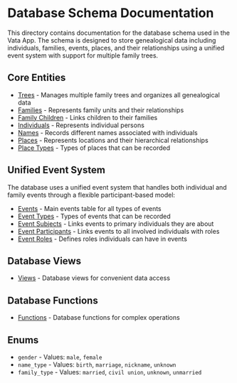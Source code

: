 # Database Schema Documentation

This directory contains documentation for the database schema used in the Vata App. The schema is designed to store genealogical data including individuals, families, events, places, and their relationships using a unified event system with support for multiple family trees.

## Core Entities

- [Trees](./trees.md) - Manages multiple family trees and organizes all genealogical data
- [Families](./families.md) - Represents family units and their relationships
- [Family Children](./family-children.md) - Links children to their families
- [Individuals](./individuals.md) - Represents individual persons
- [Names](./names.md) - Records different names associated with individuals
- [Places](./places.md) - Represents locations and their hierarchical relationships
- [Place Types](./place-types.md) - Types of places that can be recorded

## Unified Event System

The database uses a unified event system that handles both individual and family events through a flexible participant-based model:

- [Events](./events.md) - Main events table for all types of events
- [Event Types](./event-types.md) - Types of events that can be recorded
- [Event Subjects](./event-subjects.md) - Links events to primary individuals they are about
- [Event Participants](./event-participants.md) - Links events to all involved individuals with roles
- [Event Roles](./event-roles.md) - Defines roles individuals can have in events

## Database Views

- [Views](./views.md) - Database views for convenient data access

## Database Functions

- [Functions](./functions.md) - Database functions for complex operations

## Enums

- `gender` - Values: `male`, `female`
- `name_type` - Values: `birth`, `marriage`, `nickname`, `unknown`
- `family_type` - Values: `married`, `civil union`, `unknown`, `unmarried`
